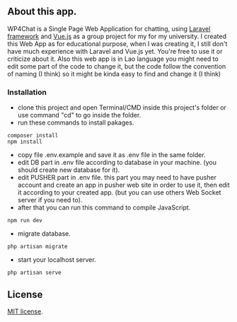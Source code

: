 ## About this app.
WP4Chat is a Single Page Web Application for chatting, using [Laravel framework](https://laravel.com/) and [Vue.js](https://vuejs.org/) as a group project for my for my university. I created this Web App as for educational purpose, when I was creating it, I still don't have much experience with Laravel and Vue.js yet. You're free to use it or criticize about it. Also this web app is in Lao language you might need to edit some part of the code to change it, but the code follow the convention of naming (I think) so it might be kinda easy to find and change it (I think)

### Installation
- clone this project and open Terminal/CMD inside this project's folder or use command "cd" to go inside the folder.
- run these commands to install pakages.
```
composer install
npm install
```
- copy file .env.example and save it as .env file in the same folder.
- edit DB part in .env file according to database in your machine. (you should create new database for it).
- edit PUSHER part in .env file. this part you may need to have pusher account and create an app in pusher web site in order to use it, then edit it according to your created app. (but you can use others Web Socket server if you need to).
- after that you can run this command to compile JavaScript.
```
npm run dev
```
- migrate database.
```
php artisan migrate
```
- start your localhost server.
```
php artisan serve
```


## License

[MIT license](https://opensource.org/licenses/MIT).
